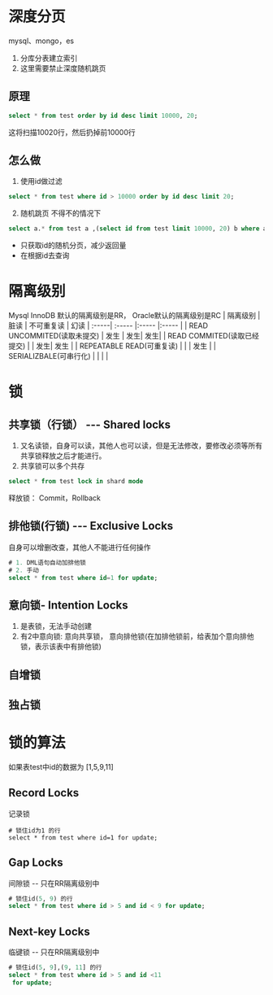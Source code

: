 # 深度分页
mysql、mongo，es
1. 分库分表建立索引
2. 这里需要禁止深度随机跳页
## 原理
```sql
select * from test order by id desc limit 10000, 20;
```
这将扫描10020行，然后扔掉前10000行

## 怎么做
1. 使用id做过滤
```sql
select * from test where id > 10000 order by id desc limit 20;
```

2. 随机跳页
不得不的情况下
```sql
select a.* from test a ,(select id from test limit 10000, 20) b where a.id=b.id;
```
* 只获取id的随机分页，减少返回量
* 在根据id去查询

# 隔离级别
Mysql InnoDB 默认的隔离级别是RR， Oracle默认的隔离级别是RC
|  隔离级别   | 脏读   | 不可重复读 | 幻读
|  :-----| :----- |:----- |:----- |
| READ UNCOMMITED(读取未提交)  |  发生 | 发生| 发生|
| READ COMMITED(读取已经提交)  |   | 发生| 发生 |
| REPEATABLE READ(可重复读)  |   | | 发生 |
| SERIALIZBALE(可串行化)  |   | |  |

# 锁
## 共享锁（行锁） --- Shared locks
1. 又名读锁，自身可以读，其他人也可以读，但是无法修改，要修改必须等所有共享锁释放之后才能进行。
2. 共享锁可以多个共存
```sql
select * from test lock in shard mode
```
释放锁： Commit，Rollback
## 排他锁(行锁) --- Exclusive Locks
自身可以增删改查，其他人不能进行任何操作
```sql
# 1. DML语句自动加排他锁
# 2. 手动
select * from test where id=1 for update;
```
## 意向锁- Intention Locks
1. 是表锁，无法手动创建
2. 有2中意向锁: 意向共享锁， 意向排他锁(在加排他锁前，给表加个意向排他锁，表示该表中有排他锁)
## 自增锁
## 独占锁

# 锁的算法
如果表test中id的数据为 [1,5,9,11]
## Record Locks
记录锁
```
# 锁住id为1 的行
select * from test where id=1 for update;
```
##  Gap Locks
间隙锁 -- 只在RR隔离级别中
```sql
# 锁住id(5, 9) 的行
select * from test where id > 5 and id < 9 for update;
```
##  Next-key Locks
临键锁 -- 只在RR隔离级别中
```sql
# 锁住id(5, 9],(9, 11] 的行
select * from test where id > 5 and id <11
 for update;
```
